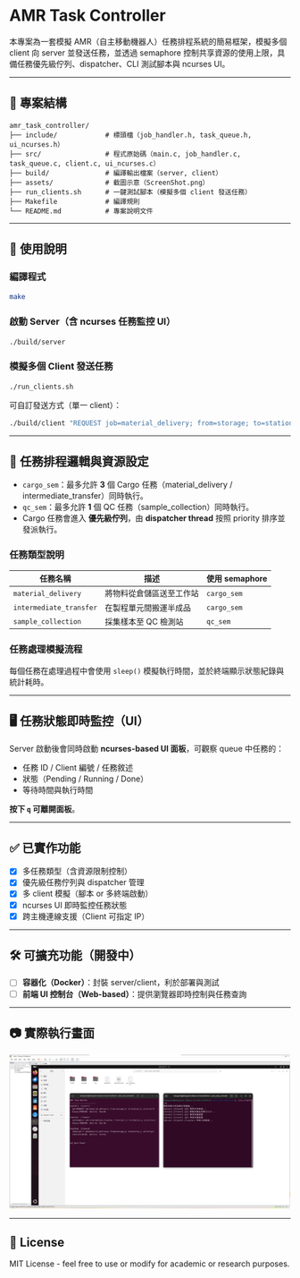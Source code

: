 # AMR Task Controller

本專案為一套模擬 AMR（自主移動機器人）任務排程系統的簡易框架，模擬多個 client 向 server 並發送任務，並透過 semaphore 控制共享資源的使用上限，具備任務優先級佇列、dispatcher、CLI 測試腳本與 ncurses UI。

---

## 📁 專案結構

```
amr_task_controller/
├── include/            # 標頭檔（job_handler.h, task_queue.h, ui_ncurses.h）
├── src/                # 程式原始碼（main.c, job_handler.c, task_queue.c, client.c, ui_ncurses.c）
├── build/              # 編譯輸出檔案（server, client）
├── assets/             # 截圖示意（ScreenShot.png）
├── run_clients.sh      # 一鍵測試腳本（模擬多個 client 發送任務）
├── Makefile            # 編譯規則
└── README.md           # 專案說明文件
```

---

## 🚀 使用說明

### 編譯程式

```bash
make
```

### 啟動 Server（含 ncurses 任務監控 UI）

```bash
./build/server
```

### 模擬多個 Client 發送任務

```bash
./run_clients.sh
```

可自訂發送方式（單一 client）：
```bash
./build/client "REQUEST job=material_delivery; from=storage; to=station1; priority=2"
```

---

## 🧠 任務排程邏輯與資源設定

- `cargo_sem`：最多允許 **3** 個 Cargo 任務（material_delivery / intermediate_transfer）同時執行。
- `qc_sem`：最多允許 **1** 個 QC 任務（sample_collection）同時執行。
- Cargo 任務會進入 **優先級佇列**，由 **dispatcher thread** 按照 priority 排序並發派執行。

### 任務類型說明

| 任務名稱               | 描述                             | 使用 semaphore |
|------------------------|----------------------------------|----------------|
| `material_delivery`     | 將物料從倉儲區送至工作站          | `cargo_sem`    |
| `intermediate_transfer` | 在製程單元間搬運半成品            | `cargo_sem`    |
| `sample_collection`     | 採集樣本至 QC 檢測站              | `qc_sem`       |

### 任務處理模擬流程

每個任務在處理過程中會使用 `sleep()` 模擬執行時間，並於終端顯示狀態紀錄與統計耗時。

---

## 🖥️ 任務狀態即時監控（UI）

Server 啟動後會同時啟動 **ncurses-based UI 面板**，可觀察 queue 中任務的：

- 任務 ID / Client 編號 / 任務敘述
- 狀態（Pending / Running / Done）
- 等待時間與執行時間

**按下 `q` 可離開面板**。

---

## ✅ 已實作功能

- [x] 多任務類型（含資源限制控制）
- [x] 優先級任務佇列與 dispatcher 管理
- [x] 多 client 模擬（腳本 or 多終端啟動）
- [x] ncurses UI 即時監控任務狀態
- [x] 跨主機連線支援（Client 可指定 IP）

---

## 🛠️ 可擴充功能（開發中）

- [ ] **容器化（Docker）**：封裝 server/client，利於部署與測試
- [ ] **前端 UI 控制台（Web-based）**：提供瀏覽器即時控制與任務查詢

---

## 📷 實際執行畫面

![AMR UI Screenshot](assets/ScreenShot.png)

---

## 🔖 License

MIT License - feel free to use or modify for academic or research purposes.
